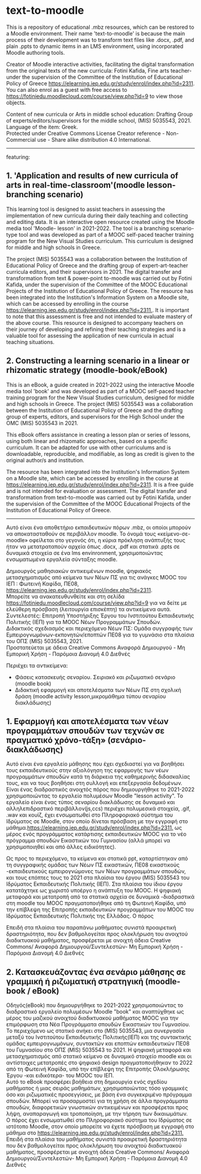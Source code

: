 # text-to-moodle  

This is a repository of educational .mbz resources, which can be restored to a Moodle environment. Their name 'text-to-moodle' is because the main process of their development was to transform text files like .docx, .pdf, and plain .ppts  to dynamic items in an LMS environment, using incorporated Moodle authoring tools.   


Creator of Moodle interactive activities, facilitating the digital transformation from the original texts of the new curricula: Fotini Kafida, Fine arts teacher- under the supervision of the Committee of the Institution of Educational Policy of Greece <https://elearning.iep.edu.gr/study/enrol/index.php?id=2311>.
You can also enrol as a guest with free access to <https://fotiniedu.moodlecloud.com/course/view.php?id=9> to view those objects.  

Content of new curricula or Arts in middle school education: Drafting Group of experts/editors/supervisors for the middle school, (MIS) 5035543, 2021.  
Language of the item: Greek.  
Protected under Creative Commons License Creator reference - Non-Commercial use - Share alike distribution 4.0 International.

-----------------

featuring:


## 1. 'Application and results of new curricula of arts in real-time-classroom'(moodle lesson-branching scenario)


This learning tool is designed to assist teachers in assessing the implementation of new curricula during their daily teaching and collecting and editing data. It is an interactive open resource created using the Moodle media tool 'Moodle- lesson' in 2021-2022. The tool is a branching scenario-type tool and was developed as part of a MOOC self-paced teacher training program for the New Visual Studies curriculum. This curriculum is designed for middle and high schools in Greece.

The project (MIS) 5035543 was a collaboration between the Institution of Educational Policy of Greece and the drafting group of expert-art-teacher curricula editors, and their supervisors in 2021. The digital transfer and transformation from text & power-point to-moodle was carried out by Fotini Kafida, under the supervision of the Committee of the MOOC Educational Projects of the Institution of Educational Policy of Greece. The resource has been integrated into the Institution's Information System on a Moodle site, which can be accessed by enrolling in the course <https://elearning.iep.edu.gr/study/enrol/index.php?id=2311.>. 
It is important to note that this assessment is free and not intended to evaluate mastery of the above course. 
This resource is designed to accompany teachers on their journey of developing and refining their teaching strategies and is a valuable tool for assessing the application of new curricula in actual teaching situations.


## 2. Constructing a learning scenario in a linear or rhizomatic strategy (moodle-book/eBook)
 

This is an eBook, a guide  created in 2021-2022 using the interactive Moodle media tool 'book' and was developed as part of a MOOC self-paced teacher training program for the New Visual Studies curriculum, designed for middle and high schools in Greece. The project (MIS) 5035543 was a collaboration between the Institution of Educational Policy of Greece and the drafting group of experts, editors, and supervisors for the High School under the OMC (MIS) 5035543 in 2021. 

This eBook offers assistance in creating a lesson plan or series of lessons, using both linear and rhizomatic approaches, based on a specific curriculum. It can be adapted for use with other curriculums and is downloadable, reproducible, and modifiable, as long as credit is given to the original author/s and institution.

The resource has been integrated into the Institution's Information System on a Moodle site, which can be accessed by enrolling in the course at <https://elearning.iep.edu.gr/study/enrol/index.php?id=2311>. It is a free guide and is not intended for evaluation or assessment. The digital transfer and transformation from text-to-moodle was carried out by Fotini Kafida, under the supervision of the Committee of the MOOC Educational Projects of the Institution of Educational Policy of Greece.

___________________________
Αυτό είναι ένα αποθετήριο εκπαιδευτικών πόρων .mbz, οι οποίοι μπορούν να αποκατασταθούν σε περιβάλλον moodle. Το όνομά τους «κείμενο-σε-moodle» οφείλεται στο γεγονός ότι, η κύρια πρόκληση  ανάπτυξής τους ήταν να μετατραταπούν αρχεία  όπως .docx, .pdf και στατικά .ppts σε δυναμικά στοιχεία σε ένα lms envinronment, χρησιμοποιώντας ενσωματωμένα εργαλεία σύνταξης moodle.  

Δημιουργός μαθησιακών αντικειμένων moodle, ψηφιακός μετασχηματισμός από κείμενα των Νέων ΠΣ για τις ανάγκες ΜΟΟC του ΙΕΠ : Φωτεινή Καφίδα, ΠΕ08, <https://elearning.iep.edu.gr/study/enrol/index.php?id=2311>.  
Μπορείτε να ανακατευθυνθείτε και στη σελίδα <https://fotiniedu.moodlecloud.com/course/view.php?id=9> για να δείτε με ελεύθερη πρόσβαση (λειτουργία επισκέπτη) τα αντικείμενα αυτά.   
Συντελεστές: Επιτροπή Υποστήριξης Έργου του Ινστιτούτου Εκπαιδευτικής Πολιτικής (ΙΕΠ) για τα MOOC Nέων Προγραμμάτων Σπουδών.  
Διδακτικός σχεδιασμός και περιεχόμενο Νέων ΠΣ: Ομάδα συγγραφής των Εμπειρογνωμόνων-εκπονητών/εποπτών ΠΕ08 για το γυμνάσιο στα πλαίσια του ΟΠΣ (MIS) 5035543, 2021.  
Προστατεύεται με άδεια Creative Commons Αναφορά Δημιουργού - Μη Εμπορική Χρήση - Παρόμοια Διανομή 4.0 Διεθνές  

Περιέχει τα αντικείμενα:
+ Φάσεις κατασκευής σεναρίου. Σειριακό και ριζωματικό σενάριο (moodle book)
+ Διδακτική εφαρμογή και αποτελέσματα των Νέων ΠΣ στη σχολική δράση (moodle activity lesson,μικρομάθημα τύπου σεναρίου διακλάδωσης)


## 1. Εφαρμογή και αποτελέσματα των νέων προγραμμάτων σπουδών των τεχνών σε πραγματικό χρόνο-τάξη» (σενάριο-διακλάδωσης)


Αυτό είναι ένα εργαλείο μάθησης που έχει σχεδιαστεί για να βοηθήσει τους εκπαιδευτικούς στην αξιολόγηση της εφαρμογής των νέων προγραμμάτων σπουδών κατά τη διάρκεια της καθημερινής διδασκαλίας τους,  και να τους βοηθήσει  στη συλλογή και επεξεργασία δεδομένων. Είναι ένας διαδραστικός ανοιχτός πόρος που δημιουργήθηκε το 2021-2022 χρησιμοποιώντας το εργαλείο πολυμέσων Moodle "lesson activity". Το εργαλείο είναι ένας τύπος  σεναρίου διακλάδωσης σε δυναμικό και αλληλεπιδραστικό περιβάλλον(js,ccs) περιέχει πολυμεσικά στοιχεία, .gif, .wav και κουίζ,  έχει  ενσωματωθεί στο Πληροφοριακό σύστημα του Ιδρύματος σε Moodle, στον οποίο δίνεται πρόσβαση με την εγγραφή στο μάθημα.<https://elearning.iep.edu.gr/study/enrol/index.php?id=2311.>  ως μέρος ενός προγράμματος κατάρτισης εκπαιδευτικών MOOC για το νέο πρόγραμμα σπουδών Εικαστικών του Γυμνασίου (αλλά μπορεί να χρησιμοποιηθεί και από  άλλες ειδικότητες).  

Ως προς το περιεχόμενο, τα κείμενα και στατικά ppt, καταρτίστηκαν από τη συγγραφικής ομάδας των Νέων ΠΣ εικαστικών, ΠΕ08 εικαστικούς -εκπαιδευτικούς εμπειρογνώμονες των Νέων προγραμμάτων σπουδών, και τους επόπτες τους το 2021 στα πλαίσια του έργου (MIS) 5035543 του Ιδρύματος Εκπαιδευτικής Πολιτικής (ΙΕΠ). Στα πλαίσια του ίδιου έργου κατατάχτηκε ως χωριστό υποέργο η ανάπτυξη του ΜΟΟC. Η  ψηφιακή μεταφορά και μετατροπή από τα στατικά αρχεία σε δυναμικά -διαδραστικά στη moodle του ΜΟΟC πραγματοποιήθηκε από τη Φωτεινή Καφίδα, υπό την επίβλεψη της Επιτροπής εκπαιδευτικών προγραμμάτων του MOOC του Ιδρύματος Εκπαιδευτικής Πολιτικής της Ελλάδας. 
 Ο πόρος 
 
 Επειδή στα πλαίσια του παραπάνω μαθήματος συνιστά προαιρετική δραστηριότητα, που δεν βαθμολογείται προς ολοκλήρωση του ανοιχτού διαδικτυακού μαθήματος, προσφέρεται με ανοιχτή άδεια Creative Commons/ Αναφορά Δημιουργού/Συντελεστών- Μη Εμπορική Χρήση - Παρόμοια Διανομή 4.0 Διεθνές

 
 
 ## 2. Κατασκευάζοντας ένα σενάριο μάθησης σε γραμμική ή ριζωματική στρατηγική (moodle-book / eBook)

Οδηγός(eBook) που δημιουργήθηκε το 2021-2022 χρησιμοποιώντας το διαδραστικό εργαλείο πολυμέσων Moodle "book" και αναπτύχθηκε ως μέρος  του μαζικού ανοιχτού διαδικτυακού μαθήματος MOOC για την επιμόρφωση στα  Νέα Προγράμματα  σπουδών  Εικαστικών του Γυμνασίου. Το περιεχόμενο ως στατικό ανήκει στο (MIS) 5035543, μια συνεργασία μεταξύ του Ινστιτούτου Εκπαιδευτικής Πολιτικής(ΙΕΠ) και της συντακτικής ομάδας  εμπειρογνωμόνων, συντακτών και εποπτών εκπαιδευτικών ΠΕ08 του Γυμνασίου  στο ΟΠΣ (MIS) 5035543 το 2021. Η ψηφιακή μεταφορά και μετασχηματισμός από στατικό κείμενο σε δυναμικό στοιχείο moodle και οι αντίστοιχες μετατροπές στο ψηφιακό design πραγματοποιήθηκαν το 2022 από τη Φωτεινή Καφίδα, υπό την επίβλεψη της Επιτροπής Ολοκλήρωσης Έργου -και ειδικότερα- του MOOC του ΙΕΠ.  
Αυτό το eBook προσφέρει βοήθεια στη δημιουργία ενός σχεδίου μαθήματος ή μιας σειράς μαθημάτων, χρησιμοποιώντας τόσο γραμμικές όσο και ριζωματικές προσεγγίσεις, με βάση ένα συγκεκριμένο πρόγραμμα σπουδών. Μπορεί να προσαρμοστεί για τη χρήση σε άλλα προγράμματα σπουδών, διαφορετικών γνωστικών αντικειμένων  και προσφέρεται  προς λήψη, αναπαραγωγή και τροποποίηση, με την τήρηση των δικαιωμάτων.  
Ο πόρος έχει ενσωματωθεί στο Πληροφοριακό σύστημα του Ιδρύματος σε  ιστότοπο Moodle, στον οποίο μπορείτε να έχετε πρόσβαση με εγγραφή στο μάθημα στο <https://elearning.iep.edu.gr/study/enrol/index.php?id=2311.>  
Επειδή στα πλαίσια του μαθήματος συνιστά προαιρετική δραστηριότητα που δεν βαθμολογείται προς ολοκλήρωση του ανοιχτού διαδικτυακού μαθήματος, προσφέρεται με ανοιχτή άδεια Creative Commons/ Αναφορά Δημιουργού/Συντελεστών- Μη Εμπορική Χρήση - Παρόμοια Διανομή 4.0 Διεθνές  


